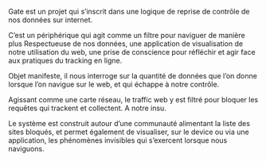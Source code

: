 
Gate est un projet qui s’inscrit dans une logique de reprise de contrôle de nos données sur internet.
 
C’est un périphérique qui agit comme un filtre pour naviguer de manière plus Respectueuse de nos données, 
une application de visualisation de notre utilisation du web, une prise de conscience pour réfléchir et 
agir face aux pratiques du tracking en ligne.


 

Objet manifeste, il nous interroge sur la quantité de données que l’on donne lorsque l’on navigue sur le web, et qui échappe à notre contrôle. 

Agissant comme une carte réseau, le traffic web y est filtré pour bloquer les requêtes qui trackent et collectent. 
A notre insu. 

Le système est construit autour d’une communauté alimentant la liste des sites bloqués, et permet également de visualiser, sur le device ou via une application, les phénomènes invisibles qui s’exercent lorsque nous naviguons. 